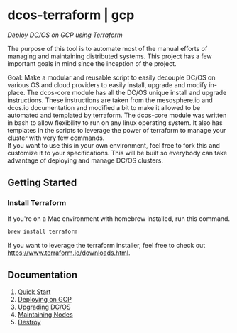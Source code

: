 # dcos-terraform | gcp	
_Deploy DC/OS on GCP using Terraform_	

The purpose of this tool is to automate most of the manual efforts of managing and maintaining distributed systems. This project has a few important goals in mind since the inception of the project.	

Goal: Make a modular and reusable script to easily decouple DC/OS on various OS and cloud providers to easily install, upgrade and modify in-place.	
The dcos-core module has all the DC/OS unique install and upgrade instructions. These instructions are taken from the mesosphere.io and dcos.io documentation and modified a bit to make it allowed to be automated and templated by terraform. The dcos-core module was written in bash to allow flexibility to run on any linux operating system. It also has templates in the scripts to leverage the power of terraform to manage your cluster with very few commands. 	
If you want to use this in your own environment, feel free to fork this and customize it to your specifications. This will be built so everybody can take advantage of deploying and manage DC/OS clusters.	

## Getting Started	

### Install Terraform	

 If you're on a Mac environment with homebrew installed, run this command.	

 ```bash	
 brew install terraform	
 ```	

 If you want to leverage the terraform installer, feel free to check out https://www.terraform.io/downloads.html.	

## Documentation	

1. [Quick Start](./quickstart/README.md)	
2. [Deploying on GCP](./INSTALL.md)	
3. [Upgrading DC/OS](./UPGRADE.md)	
4. [Maintaining Nodes](./MAINTAIN.md)	
5. [Destroy](./DESTROY.md)
